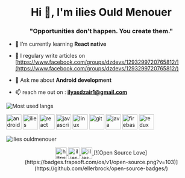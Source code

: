<h1 align="center">Hi 👋, I'm ilies Ould Menouer</h1>
<h3 align="center">"Opportunities don't happen. You create them."</h3>





- 🌱 I’m currently learning **React native**

- 📝 I regulary write articles on [https://www.facebook.com/groups/dzdevs/1293299720765812/](https://www.facebook.com/groups/dzdevs/1293299720765812/)

- 💬 Ask me about **Android development**

- 📫 reach me out on :  **ilyasdzair1@gmail.com**

![Most used langs](https://github-readme-stats.vercel.app/api/top-langs/?username=ilyasxdz&layout=compact)



<p align="left">
  
  <img src="https://devicons.github.io/devicon/devicon.git/icons/android/android-original-wordmark.svg" alt="android" width="40" height="40"/>
    <img src="https://reactnative.dev/img/header_logo.svg" alt="ilies ouldmenouer" width="40" height="40"/>
  <img src="https://devicons.github.io/devicon/devicon.git/icons/react/react-original-wordmark.svg" alt="react" width="40" height="40"/>
  <img src="https://devicons.github.io/devicon/devicon.git/icons/javascript/javascript-original.svg" alt="javascript" width="40" height="40"/> 
  <img src="https://devicons.github.io/devicon/devicon.git/icons/linux/linux-original.svg" alt="linux" width="40" height="40"/> 
  <img src="https://www.vectorlogo.zone/logos/git-scm/git-scm-icon.svg" alt="git" width="40" height="40"/> 
  <img src="https://devicons.github.io/devicon/devicon.git/icons/java/java-original-wordmark.svg" alt="java" width="40" height="40"/>
  <img src="https://www.vectorlogo.zone/logos/firebase/firebase-icon.svg" alt="firebase" width="40" height="40"/> 
  <img src="https://devicons.github.io/devicon/devicon.git/icons/redux/redux-original.svg" alt="redux" width="40" height="40"/>
  
  </p>

<p align="left">
  <img src="https://komarev.com/ghpvc/?username=ilyasxdz" alt="ilies ouldmenouer" />
</p>

  <p align="center">

<a href="https://www.linkedin.com/in/ilies-ould-menouer-6a02111a2/" target="blank">
  <img align="center" src="https://cdn.pixabay.com/photo/2017/12/06/04/57/linkedin-3000959_1280.png" alt="https://www.linkedin.com/in/ilies-ould-menouer-6a02111a2/" height="30" width="30" />
</a>
<a href="https://www.facebook.com/ilies.ouldmenouer" target="blank">
  <img align="center" src="https://cdn.icon-icons.com/icons2/1826/PNG/512/4202110facebooklogosocialsocialmedia-115707_115594.png" alt="ilies ouldmenouer" height="30" width="30" />
</a>
<a href="https://instagram.com/ilies_ouldmenouer" target="blank">
  <img align="center" src="https://upload.wikimedia.org/wikipedia/commons/thumb/a/a5/Instagram_icon.png/1024px-Instagram_icon.png" alt="ilies_ouldmenouer" height="30" width="30" />
</a>
[![Open Source Love](https://badges.frapsoft.com/os/v1/open-source.png?v=103)](https://github.com/ellerbrock/open-source-badges/)
</p>
